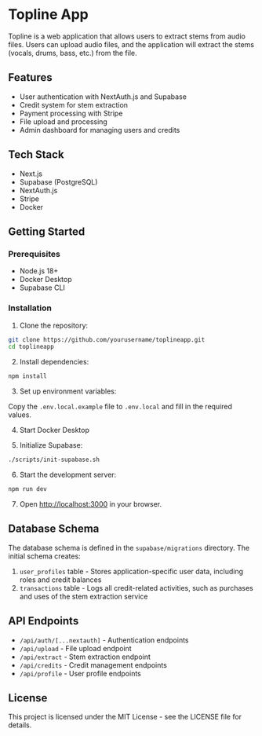 # Topline App

Topline is a web application that allows users to extract stems from audio files. Users can upload audio files, and the application will extract the stems (vocals, drums, bass, etc.) from the file.

## Features

- User authentication with NextAuth.js and Supabase
- Credit system for stem extraction
- Payment processing with Stripe
- File upload and processing
- Admin dashboard for managing users and credits

## Tech Stack

- Next.js
- Supabase (PostgreSQL)
- NextAuth.js
- Stripe
- Docker

## Getting Started

### Prerequisites

- Node.js 18+
- Docker Desktop
- Supabase CLI

### Installation

1. Clone the repository:

```bash
git clone https://github.com/yourusername/toplineapp.git
cd toplineapp
```

2. Install dependencies:

```bash
npm install
```

3. Set up environment variables:

Copy the `.env.local.example` file to `.env.local` and fill in the required values.

4. Start Docker Desktop

5. Initialize Supabase:

```bash
./scripts/init-supabase.sh
```

6. Start the development server:

```bash
npm run dev
```

7. Open [http://localhost:3000](http://localhost:3000) in your browser.

## Database Schema

The database schema is defined in the `supabase/migrations` directory. The initial schema creates:

1. `user_profiles` table - Stores application-specific user data, including roles and credit balances
2. `transactions` table - Logs all credit-related activities, such as purchases and uses of the stem extraction service

## API Endpoints

- `/api/auth/[...nextauth]` - Authentication endpoints
- `/api/upload` - File upload endpoint
- `/api/extract` - Stem extraction endpoint
- `/api/credits` - Credit management endpoints
- `/api/profile` - User profile endpoints

## License

This project is licensed under the MIT License - see the LICENSE file for details.
